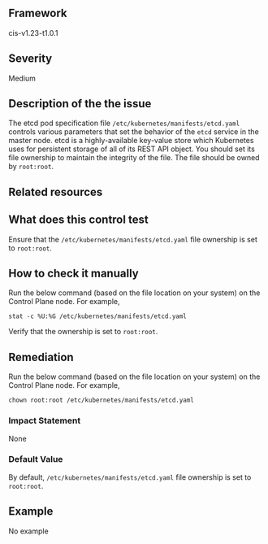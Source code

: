 ## Framework
cis-v1.23-t1.0.1
 
## Severity
Medium

## Description of the the issue
The etcd pod specification file `/etc/kubernetes/manifests/etcd.yaml` controls various parameters that set the behavior of the `etcd` service in the master node. etcd is a highly-available key-value store which Kubernetes uses for persistent storage of all of its REST API object. You should set its file ownership to maintain the integrity of the file. The file should be owned by `root:root`.
 
## Related resources

## What does this control test
Ensure that the `/etc/kubernetes/manifests/etcd.yaml` file ownership is set to `root:root`.
 
## How to check it manually
Run the below command (based on the file location on your system) on the Control Plane node. For example,

 
```
stat -c %U:%G /etc/kubernetes/manifests/etcd.yaml

```
 Verify that the ownership is set to `root:root`.
## Remediation
Run the below command (based on the file location on your system) on the Control Plane node. For example,

 
```
chown root:root /etc/kubernetes/manifests/etcd.yaml

```
 
### Impact Statement
None
### Default Value
By default, `/etc/kubernetes/manifests/etcd.yaml` file ownership is set to `root:root`.
## Example
No example
